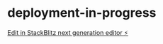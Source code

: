 # deployment-in-progress

[Edit in StackBlitz next generation editor ⚡️](https://stackblitz.com/~/github.com/iamcollins404/deployment-in-progress)